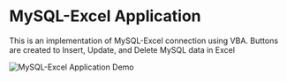 # MySQL-Excel Application

This is an implementation of MySQL-Excel connection using VBA. Buttons are created to Insert, Update, and Delete MySQL data in Excel

![MySQL-Excel Application Demo](media/mysql_excel_demo.gif)
